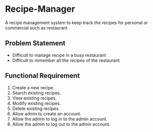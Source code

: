 # Recipe-Manager
A recipe management system to keep track the recipes for personal or commercial such as restaurant

## Problem Statement
- Difficult to manage recipe in a busy restaurant
- Difficult to remember all the recipes of the restaurant

## Functional Requirement
1.	Create a new recipe.
2.	Search existing recipes.
3.	View existing recipes.
4.	Modify existing recipes.
5.	Delete existing recipes.
6.	Allow admin to create an account.
7.	Allow the admin to log in to the admin account.
8.	Allow the admin to log out to the admin account.

